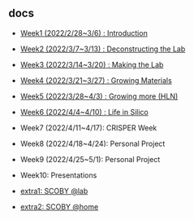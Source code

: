 ## docs

- [Week1 (2022/2/28~3/6) : Introduction](week1/week1.md)
- [Week2 (2022/3/7~3/13) : Deconstructing the Lab](week2/week2.md)
- [Week3 (2022/3/14~3/20) : Making the Lab](week3/week3.md)
- [Week4 (2022/3/21~3/27) : Growing Materials](week4/week4.md)
- [Week5 (2022/3/28~4/3) : Growing more (HLN)](week5/week5.md)
- [Week6 (2022/4/4~4/10) : Life in Silico](week6/week6.md)
- Week7 (2022/4/11~4/17): CRISPER Week
- Week8 (2022/4/18~4/24): Personal Project
- Week9 (2022/4/25~5/1): Personal Project
- Week10: Presentations

- [extra1: SCOBY @lab](extra1/index.md)
- [extra2: SCOBY @home](extra2/index.md)